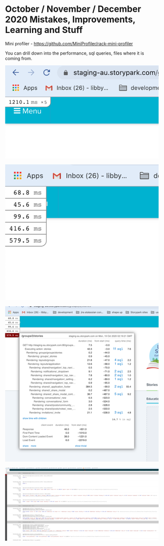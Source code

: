 # October / November / December 2020 Mistakes, Improvements, Learning and Stuff

Mini profiler - <https://github.com/MiniProfiler/rack-mini-profiler>

You can drill down into the performance, sql queries, files where it is coming from.

<img src="mini-prof-1.png" alt="" width="500"/>
<br>
<br>
<img src="mini-prof-2.png" alt="" width="500"/>
<br>
<br>
<img src="mini-prof-3.png" alt="" width="500"/>
<br>
<br>
<img src="mini-prof-4.png" alt="" width="500"/>
<br>
<br>
